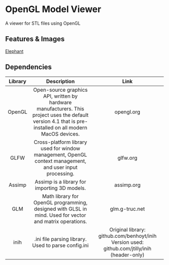 # OpenGL Model Viewer
A viewer for STL files using OpenGL

## Features & Images

[Elephant](https://giphy.com/gifs/Ke7jIphBeAddHeqnkP)

## Dependencies

|Library|Description|Link|
|:-:|:-:|:-:|
| OpenGL | Open-source graphics API, written by hardware manufacturers. This project uses the default version 4.1 that is pre-installed on all modern MacOS devices. | opengl.org |
| GLFW | Cross-platform library used for window management, OpenGL context management, and user input processing. | glfw.org |
| Assimp | Assimp is a library for importing 3D models. | assimp.org |
| GLM | Math library for OpenGL programming, designed with GLSL in mind. Used for vector and matrix operations. | glm.g-truc.net |
|inih|.ini file parsing library. Used to parse config.ini |Original library: github.com/benhoyt/inih Version used: github.com/jtilly/inih (header-only)|
